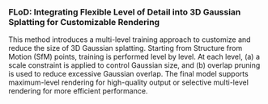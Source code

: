 ### FLoD: Integrating Flexible Level of Detail into 3D Gaussian Splatting for Customizable Rendering
This method introduces a multi-level training approach to customize and reduce the size of 3D Gaussian splatting. Starting from Structure from Motion (SfM) points, training is performed level by level. At each level, (a) a scale constraint is applied to control Gaussian size, and (b) overlap pruning is used to reduce excessive Gaussian overlap. The final model supports maximum-level rendering for high-quality output or selective multi-level rendering for more efficient performance.
